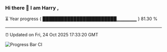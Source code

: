 ### Hi there 👋 I am Harry , 

⏳ Year progress { ████████████████████████▁▁▁▁▁▁ } 81.30 %

---

⏰ Updated on Fri, 24 Oct 2025 17:33:20 GMT

![Progress Bar CI](https://github.com/duykhang68/duykhang68/workflows/Progress%20Bar%20CI/badge.svg)

